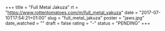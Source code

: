 +++
title = "Full Metal Jakuza"
rt = "https://www.rottentomatoes.com/m/full_metal_yakuza"
date = "2017-07-10T17:54:21+01:00"
slug = "full_metal_jakuza"
poster = "jaws.jpg"
date_watched = ""
draft = false
rating = "-"
status = "PENDING"
+++